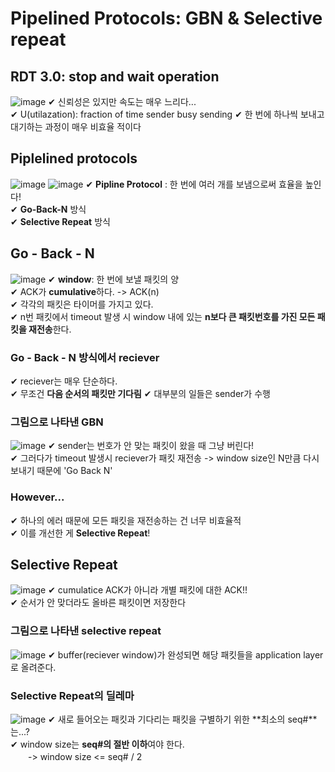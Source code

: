 # Pipelined Protocols: GBN & Selective repeat

## RDT 3.0: stop and wait operation
![image](https://user-images.githubusercontent.com/109324637/193598638-61e69a01-1699-4da8-a45d-b49a6fac6009.png)
✔ 신뢰성은 있지만 속도는 매우 느리다...  
✔ U(utilazation): fraction of time sender busy sending
✔ 한 번에 하나씩 보내고 대기하는 과정이 매우 비효율 적이다  
## Piplelined protocols
![image](https://user-images.githubusercontent.com/109324637/193600144-db36fc6b-0f7b-4882-ab79-6fd1b3d3f15b.png)
![image](https://user-images.githubusercontent.com/109324637/193600397-d5c9622e-c60c-4713-aa23-2b907552076a.png)
✔ **Pipline Protocol** : 한 번에 여러 개를 보냄으로써 효율을 높인다!  
✔ **Go-Back-N** 방식  
✔ **Selective Repeat** 방식  
## Go - Back - N
![image](https://user-images.githubusercontent.com/109324637/193601272-18db95c9-30fd-4ecc-a6de-d146e6ce1c10.png)
✔ **window**: 한 번에 보낼 패킷의 양  
✔ ACK가 **cumulative**하다. -> ACK(n)  
✔ 각각의 패킷은 타이머를 가지고 있다.  
✔ n번 패킷에서 timeout 발생 시 window 내에 있는 **n보다 큰 패킷번호를 가진 모든 패킷을 재전송**한다.
### Go - Back - N 방식에서 reciever
✔ reciever는 매우 단순하다.  
✔ 무조건 **다음 순서의 패킷만 기다림** 
✔ 대부분의 일들은 sender가 수행  
### 그림으로 나타낸 GBN
![image](https://user-images.githubusercontent.com/109324637/193603023-13420b94-340a-471d-93f9-da0975ba1e60.png)
✔ sender는 번호가 안 맞는 패킷이 왔을 때 그냥 버린다!  
✔ 그러다가 timeout 발생시 reciever가 패킷 재전송 -> window size인 N만큼 다시 보내기 때문에 'Go Back N'  
### However...
✔ 하나의 에러 때문에 모든 패킷을 재전송하는 건 너무 비효율적  
✔ 이를 개선한 게 **Selective Repeat**!
## Selective Repeat
![image](https://user-images.githubusercontent.com/109324637/193605441-40978a73-3fee-49a6-8311-5e6bbe12d398.png)
✔ cumulatice ACK가 아니라 개별 패킷에 대한 ACK!!  
✔ 순서가 안 맞더라도 올바른 패킷이면 저장한다  
### 그림으로 나타낸 selective repeat
![image](https://user-images.githubusercontent.com/109324637/193605714-c9c6e761-98b8-4d98-b999-bed7e2b238bb.png)
✔ buffer(reciever window)가 완성되면 해당 패킷들을 application layer로 올려준다.  
### Selective Repeat의 딜레마
![image](https://user-images.githubusercontent.com/109324637/193606918-c69f4fbc-bab4-457c-a9fc-72f0b288a76e.png)
✔ 새로 들어오는 패킷과 기다리는 패킷을 구별하기 위한 **최소의 seq#**는...?  
✔ window size는 **seq#의 절반 이하**여야 한다.   
　　-> window size <= seq# / 2
